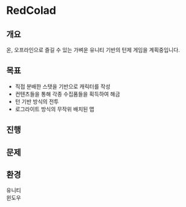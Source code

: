 # RedColad

## 개요

온, 오프라인으로 즐길 수 있는 가벼운 유니티 기반의 턴제 게임을 계획중입니다.

## 목표

* 직접 분배한 스탯을 기반으로 캐릭터를 작성
* 컨텐츠들을 통해 각종 수집품들을 획득하여 해금
* 턴 기반 방식의 전투
* 로그라이트 방식의 무작위 배치된 맵

## 진행



## 문제
## 환경

유니티  
윈도우
